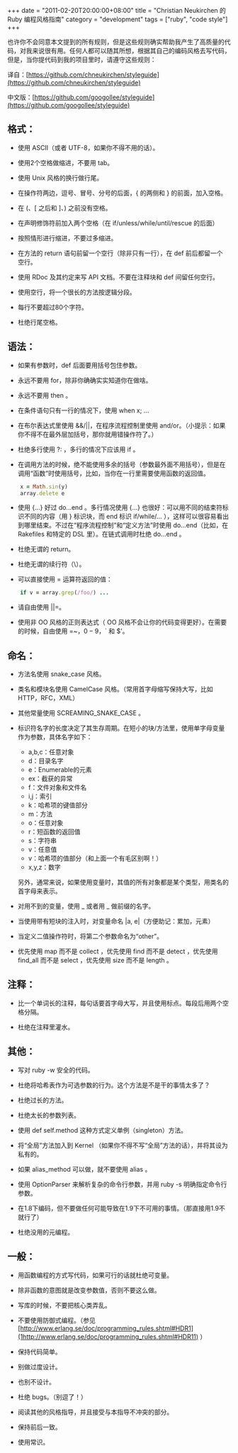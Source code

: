 +++
date = "2011-02-20T20:00:00+08:00"
title = "Christian Neukirchen 的 Ruby 编程风格指南"
category = "development"
tags = ["ruby", "code style"]
+++

也许你不会同意本文提到的所有规则，但是这些规则确实帮助我产生了高质量的代码，对我来说很有用。任何人都可以随其所想，根据其自己的编码风格去写代码，但是，当你提代码到我的项目里时，请遵守这些规则：

<!--more-->

译自：[https://github.com/chneukirchen/styleguide](https://github.com/chneukirchen/styleguide)

中文版：[https://github.com/googollee/styleguide](https://github.com/googollee/styleguide)

## 格式：

-   使用 ASCII（或者 UTF-8，如果你不得不用的话）。

-   使用2个空格做缩进，不要用 tab。

-   使用 Unix 风格的换行做行尾。

-   在操作符两边，逗号、冒号、分号的后面，{ 的两侧和 } 的前面，加入空格。

-   在 (、[ 之后和 ]、) 之前没有空格。

-   在声明修饰符前加入两个空格（在 if/unless/while/until/rescue 的后面）

-   按照情形进行缩进，不要过多缩进。

-   在方法的 return 语句前留一个空行（除非只有一行），在 def 前后都留一个
    空行。

-   使用 RDoc 及其约定来写 API 文档。不要在注释块和 def 间留任何空行。

-   使用空行，将一个很长的方法按逻辑分段。

-   每行不要超过80个字符。

-   杜绝行尾空格。


## 语法：

-   如果有参数时，def 后面要用括号包住参数。

-   永远不要用 for，除非你确确实实知道你在做啥。

-   永远不要用 then 。

-   在条件语句只有一行的情况下，使用 when x; ...

-   在布尔表达式里使用 &&/||，在程序流程控制里使用 and/or。（小提示：如果你不得不在最外层加括号，那你就用错操作符了。）

-   杜绝多行使用 ?: ，多行的情况下应该用 if 。

-   在调用方法的时候，绝不能使用多余的括号（参数最外面不用括号），但是在调用“函数”时使用括号，比如，当你在一行里需要使用函数的返回值。

``` ruby
    x = Math.sin(y)
    array.delete e
```

-   使用 {...} 好过 do...end 。多行情况使用 {...} 也很好：可以用不同的结束符标识不同的内容（用 } 标识块，而 end 标识 if/while/... ），这样可以很容易看出到哪里结束。不过在“程序流程控制”和“定义方法”时使用 do...end（比如，在 Rakefiles 和特定的 DSL 里）。在链式调用时杜绝 do...end 。

-   杜绝无谓的 return。

-   杜绝无谓的续行符（\）。

-   可以直接使用 = 运算符返回的值：

``` ruby
    if v = array.grep(/foo/) ...
```

-   请自由使用 ||=。

-   使用非 OO 风格的正则表达式（ OO 风格不会让你的代码变得更好）。在需要的时候，自由使用 =~，$0-9，$` 和 $'。


## 命名：

-   方法名使用 snake_case 风格。

-   类名和模块名使用 CamelCase 风格。（常用首字母缩写保持大写，比如HTTP，RFC，XML）

-   其他常量使用 SCREAMING_SNAKE_CASE 。

-   标识符名字的长度决定了其生存周期。在短小的块/方法里，使用单字母变量作为参数，具体名字如下：

    *   a,b,c：任意对象
    *   d：目录名字
    *   e：Enumerable的元素
    *   ex：截获的异常
    *   f：文件对象和文件名
    *   i,j：索引
    *   k：哈希项的键值部分
    *   m：方法
    *   o：任意对象
    *   r：短函数的返回值
    *   s：字符串
    *   v：任意值
    *   v：哈希项的值部分（和上面一个有毛区别啊！）
    *   x,y,z：数字

    另外，通常来说，如果使用变量时，其值的所有对象都是某个类型，用类名的首字母来表示。

-   对用不到的变量，使用 _ 或者用 _ 做前缀的名字。

-   当使用带有短块的注入时，对变量命名 |a, e|（方便助记：累加，元素）

-   当定义二值操作符时，将第二个参数命名为“other”。

-   优先使用 map 而不是 collect ，优先使用 find 而不是 detect ，优先使用 find_all 而不是 select ，优先使用 size 而不是 length 。


## 注释：

-   比一个单词长的注释，每句话要首字母大写，并且使用标点。每段后用两个空格分隔。

-   杜绝在注释里灌水。


## 其他：

-   写对 ruby -w 安全的代码。

-   杜绝将哈希表作为可选参数的行为。这个方法是不是干的事情太多了？

-   杜绝过长的方法。

-   杜绝太长的参数列表。

-   使用 def self.method 这种方式定义单例（singleton）方法。

-   将“全局”方法加入到 Kernel （如果你不得不写“全局”方法的话），并将其设为私有的。

-   如果 alias_method 可以做，就不要使用 alias 。

-   使用 OptionParser 来解析复杂的命令行参数，并用 ruby -s 明确指定命令行参数。

-   在1.8下编码，但不要做任何可能导致在1.9下不可用的事情。（那直接用1.9不就行了）

-   杜绝没用的元编程。


## 一般：

-   用函数编程的方式写代码，如果可行的话就杜绝可变量。

-   除非函数的意图就是改变参数值，否则不要这么做。

-   写库的时候，不要把核心类弄乱。

-   不要使用防御式编程。（参见 [http://www.erlang.se/doc/programming_rules.shtml#HDR1](1http://www.erlang.se/doc/programming_rules.shtml#HDR11) ）

-   保持代码简单。

-   别做过度设计。

-   也别不设计。

-   杜绝 bugs。（别逗了！）

-   阅读其他的风格指导，并且接受与本指导不冲突的部分。

-   保持前后一致。

-   使用常识。
